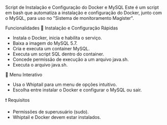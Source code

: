 
Script de Instalação e Configuração do Docker e MySQL
Este é um script em bash que automatiza a instalação e configuração do Docker, junto com o MySQL, para uso no "Sistema de monitoramento Magister".

Funcionalidades
🚀 Instalação e Configuração Rápidas
- Instala o Docker, inicia e habilita o serviço.
- Baixa a imagem do MySQL 5.7.
- Cria e executa um container MySQL.
- Executa um script SQL dentro do container.
- Concede permissão de execução a um arquivo java.sh.
- Executa o arquivo java.sh.

🔧 Menu Interativo
- Usa o Whiptail para um menu de opções intuitivo.
- Escolha entre instalar o Docker e configurar o MySQL ou sair.

❗ Requisitos
- Permissões de superusuário (sudo).
- Whiptail e Docker devem estar instalados.

